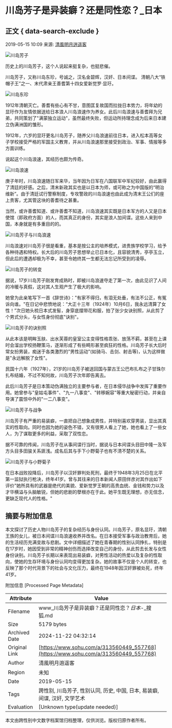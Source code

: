 # 川岛芳子是异装癖？还是同性恋？_日本

## 正文 { data-search-exclude }


2019-05-15 10:09 来源: [清風明月逍遥客](https://www.sohu.com/a/313560449_557768?spm=smpc.content-abroad.content.1.17322498789627PW33OT)

![川岛芳子](https://5b0988e595225.cdn.sohucs.com/images/20190513/51f96d8fdbd245abbf2d5cf50a44211c.jpg)

历史上的川岛芳子，这个人说起来挺复杂，也挺悲催。

川岛芳子，又称川岛东珍，号诚之，汉名金碧辉，汉奸、日本间谍。 清朝八大“铁帽子王”之一、末代肃亲王善耆第十四女爱新觉罗·显玗。

![川岛东珍](https://5b0988e595225.cdn.sohucs.com/images/20190513/261724d76b0549d6b9e4a2d3a64cf747.jpg)

1912年清朝灭亡。善耆有些心有不甘，意图匡复故国而拉拢日本势力，将年幼的显玗作为友情依据送给日本浪人川岛浪速作为养女。此后川岛浪速与善耆拜为兄弟，共同策划了"满蒙独立运动"，虽然最终失败，但运动所持理念成为后来日本建立伪满洲国的雏形。

1912年，六岁的显玗更名川岛芳子，随养父川岛浪速前往日本，进入松本高等女子学校接受严格的军国主义教育，并从川岛浪速那里接受到政治、军事、情报等多方面训练。

说起这个川岛浪速，其经历也颇为传奇。

![川岛浪速](https://5b0988e595225.cdn.sohucs.com/images/20190513/450e6ed565264603917d2a2d9f44f196.jpg)

庚子年时，川岛浪速随日军来华，当年因为日军在八国联军中军纪较好，由此赢得了清廷的好感。之后，清末新政其实也是以日本为师，或可称之为中国版的“明治维新”。由于清廷试行警察制度，专攻警政的川岛浪速也由此成为清末王公们的座上贵客，尤其管这块的善耆待之甚重。

当然，或许善耆知道、或许善耆不知道，川岛浪速其实既是日本军方的人又是日本使馆（即政府方面）的人，而其真正的身份，其实是浪人加间谍。这些人来到中国，本身就是有多重目的的。

![川岛芳子与川岛浪速](https://5b0988e595225.cdn.sohucs.com/images/20190513/407e9dff777242b78202ebc28566711e.jpg)

川岛浪速对川岛芳子很是看重，基本是按公主的培养模式，进贵族学校学习，给予各种待遇和特权。长大后的川岛芳子思想举止已日本化，且容貌清秀，亭亭玉立，但此后的遭遇却极为不幸，甚至令她终其一生都无法忘记所受到的凌辱。

![川岛芳子的转变](https://5b0988e595225.cdn.sohucs.com/images/20190513/70d25b34d0f64933b3167acae7b19968.jpg)

据说，17岁川岛芳子刚发育成熟时，即被川岛浪速夺走了第一次，由此见识了人间的冷暖与真假，这对其人生观产生了极大的影响。

她曾为此亲笔写下一首《辞世诗》："有家不得归，有泪无处垂，有法不公正，有冤诉向谁。"在日记中悲愤地说：“大正十三年（1924年）10月6日，我永远清算了女性！”次日她头梳日本式发髻，身穿底摆带花和服，拍了张少女诀别照，从此剪了个男式分头，与女性身份彻底"诀别"。

![川岛芳子的诀别照](https://5b0988e595225.cdn.sohucs.com/images/20190513/8166c4ab80ad478ebb1fa9bc3fb04230.jpg)

从此本该是明眸玉肤、出水芙蓉的皇室公主变得性格乖张、放荡不羁，甚至在上课时会溜出学校扬鞭策马，逐渐形成了有些畸形甚至疯狂的性格。川岛芳子长大后时常女扮男装，痴迷于各类激烈的"男性运动"(如骑马、击剑、射击等)，认为这样做是"永远解脱了女性"。

民国十六年（1927年），21岁的川岛芳子被送回国与蒙古王公巴布扎布之子甘珠尔扎布结婚，不过不知何故，川岛芳子次年即告离去。

此后川岛芳子是日本策动伪满独立的主要参与者，在日本侵华战争中发挥了重要作用。她曾参与"皇姑屯事件"、"九一八事变"、"转移婉容"等重大秘密行动，并亲自导演了震惊中外的"一二八事变"。

![川岛芳子与战争](https://5b0988e595225.cdn.sohucs.com/images/20190513/28b4fca02e9a48248f56e35665969d43.jpg)

川岛芳子有严重的易装癖，一直把自己想象成男性，并特别喜欢穿男装，显出其真实的性取向。同时也因为她的姿色不错，又有很男人看上了她，她也看上了一些女人，为了谋取更多的利益，采取了双性恋。

据不可靠的传闻，川岛芳子在从事间谍行当时，据说与日本间谍头目田中隆一及军方头目多田骏关系匪浅。成名后其与手下小野菊子也有不清不楚的关系。

![川岛芳子与小野菊子](https://5b0988e595225.cdn.sohucs.com/images/20190513/31cb549181d14be48732addba4af4970.jpg)

在日本战败投降后，川岛芳子以汉奸罪判处死刑，最终于1948年3月25日在北平第一监狱执行枪决，终年41岁。曾与其往来的日本新闻人原田伴彦对其作出如下评价"她所具有的武器是绝代的美貌、爱新觉罗王朝的高贵血统、金钱和势力以及才华横溢与头脑敏锐，但她的悲剧的孽根亦在于此。她平生既无理想，亦无信念，更缺乏现代人的性格。"

## 摘要与附加信息

<!-- tcd_abstract -->
本文探讨了历史人物川岛芳子的复杂经历与身份认同。川岛芳子，原名显玗，清朝王族的女儿，被日本间谍川岛浪速收养并改名。在日本接受军事与政治教育后，她的生活经历充满变故与悲剧。文中详细描述了她在青春期的性别认同挣扎，特别是在17岁时，她因受到非常的精神创伤而选择改变自己的身份，从此剪去长发与女性身份诀别。川岛芳子长期以来表现出易装癖，对男性活动的热爱以及复杂的性取向，使她的生存环境与身份认同均变得更加复杂。她的故事不仅是个人的转变，也反映了那个时代背景下的社会与文化压力，最终在1948年因汉奸罪被处死，终年41岁。
<!-- tcd_abstract_end -->

附加信息 [Processed Page Metadata]

| Attribute       | Value                                  |
|-----------------|----------------------------------------|
| Filename        | www_川岛芳子是异装癖？还是同性恋？_日本_-_搜狐.md                             |
| Size            | 5179 bytes                           |
| Archived Date   | 2024-11-22 04:32:14                             |
| Original Link   | [https://www.sohu.com/a/313560449_557768](https://www.sohu.com/a/313560449_557768)                       |
| Author          | 清風明月逍遥客                               |
| Region          | 未知                               |
| Date            | 2019-05-15                                 |
| Tags            | 跨性别, 川岛芳子, 性别认同, 历史, 中国, 日本, 易装癖, 间谍, 汉奸, 文学艺术                                 |
| Evaluation            | [Unknown type(update needed)]                                 |
<!-- tcd_table_end -->

本文由跨性别中文数字档案馆归档整理，仅供浏览。版权归原作者所有。
